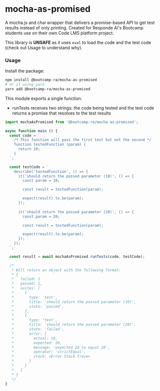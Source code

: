 # mocha-as-promised
A mocha.js and chai wrapper that delivers a promise-based API to get test results instead of only printing. Created for Responde Aí's Bootcamp students use on their own Code LMS platform project.

This library is **UNSAFE** as it uses `eval` to load the code and the test code (check out Usage to understand why).

### Usage

Install the package:

```sh
npm install @bootcamp-ra/mocha-as-promised
# or if using yarn
yarn add @bootcamp-ra/mocha-as-promised
```

This module exports a single function:

- runTests
  receives two strings: the code being tested and the test code
  returns a promise that resolves to the test results

```js
import mochaAsPromised from '@bootcamp-ra/mocha-as-promised';

async function main () {
  const code = `
    /* This function will pass the first test but not the second */
    function testedFunction (param) {
      return 10;
    }
  `;

  const testCode = `
    describe('testedFunction', () => {
      it('should return the passed parameter (10)', () => {
        const param = 10;

        const result = testedFunction(param);

        expect(result).to.be(param);
      });
      
      it('should return the passed parameter (20)', () => {
        const param = 20;

        const result = testedFunction(param);

        expect(result).to.be(param);
      });
    });
  `;

  const result = await mochaAsPromised.runTests(code, testCode);

  /*
   * Will return an object with the following format:
   * {
   *   failed: 1
   *   passed: 1,
   *   suites: [
   *     {
   *       type: 'test',
   *       title: 'should return the passed parameter (10)',
   *       state: 'passed',
   *     },
   *     {
   *       type: 'test',
   *       title: 'should return the passed parameter (20)',
   *       state: 'failed',
   *       error: {
   *         actual: 10,
   *         expected: 20,
   *         message: 'expected 10 to equal 20',
   *         operator: 'strictEqual',
   *         stack: <Error Stack Trace>
   *       }
   *     }
   *   ]
   * }
   */
}
```
